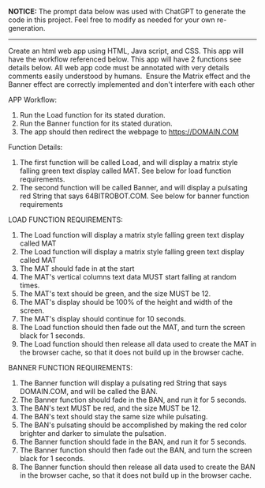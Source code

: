 **NOTICE:** The prompt data below was used with ChatGPT to generate the code in this project. Feel free to modify as needed for your own re-generation.

---

Create an html web app using HTML, Java script, and CSS. This app will have the workflow referenced below. This app will have 2 functions see details below. All web app code must be annotated with very details comments easily understood by humans.  Ensure the Matrix effect and the Banner effect are correctly implemented and don't interfere with each other

APP Workflow:

1.  Run the Load function for its stated duration.
2.  Run the Banner function for its stated duration.
3.  The app should then redirect the webpage to https://DOMAIN.COM

Function Details:

1.  The first function will be called Load, and will display a matrix style falling green text display called MAT. See below for load function requirements.
2.  The second function will be called Banner, and will display a pulsating red String that says 64BITROBOT.COM. See below for banner function requirements

LOAD FUNCTION REQUIREMENTS:

1.  The Load function will display a matrix style falling green text display called MAT
2.  The Load function will display a matrix style falling green text display called MAT
3.  The MAT should fade in at the start
4.  The MAT's vertical columns text data MUST start falling at random times.
5.  The MAT's text should be green, and the size MUST be 12.
6.  The MAT's display should be 100% of the height and width of the screen.
7.  The MAT's display should continue for 10 seconds.
8.  The Load function should then fade out the MAT, and turn the screen black for 1 seconds.
9.  The Load function should then release all data used to create the MAT in the browser cache, so that it does not build up in the browser cache.

BANNER FUNCTION REQUIREMENTS:

1.  The Banner function will display a pulsating red String that says DOMAIN.COM, and will be called the BAN.
2.  The Banner function should fade in the BAN, and run it for 5 seconds.
3.  The BAN's text MUST be red, and the size MUST be 12.
4.  The BAN's text should stay the same size while pulsating.
5.  The BAN's pulsating should be accomplished by making the red color brighter and darker to simulate the pulsation.
6.  The Banner function should fade in the BAN, and run it for 5 seconds.
7.  The Banner function should then fade out the BAN, and turn the screen black for 1 seconds.
8.  The Banner function should then release all data used to create the BAN in the browser cache, so that it does not build up in the browser cache.